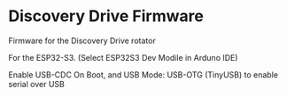 # Discovery Drive Firmware

Firmware for the Discovery Drive rotator

For the ESP32-S3. (Select ESP32S3 Dev Modile in Arduno IDE)

Enable USB-CDC On Boot, and USB Mode: USB-OTG (TinyUSB) to enable serial over USB
